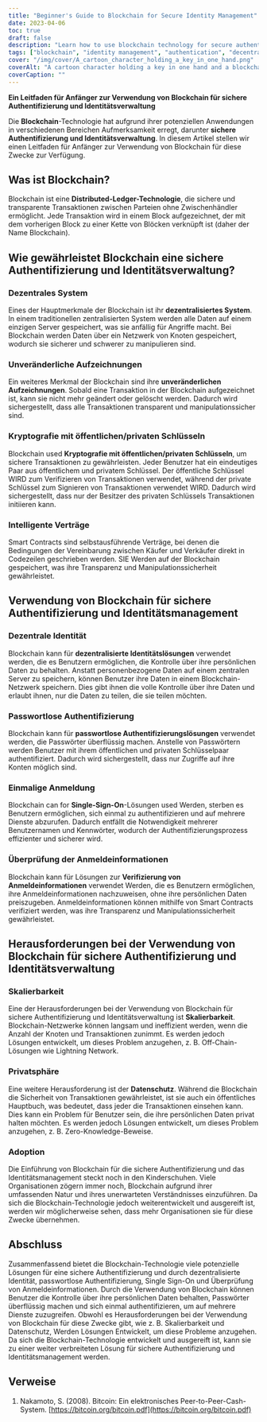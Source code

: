 ```yaml
---
title: "Beginner's Guide to Blockchain for Secure Identity Management"
date: 2023-04-06
toc: true
draft: false
description: "Learn how to use blockchain technology for secure authentication and identity management with this beginner's guide."
tags: ["blockchain", "identity management", "authentication", "decentralized identity", "passwordless authentication", "smart contracts", "public key cryptography", "private key cryptography", "immutable records", "decentralized system", "single sign-on", "verification of credentials", "scalability", "privacy", "adoption", "digital identity", "distributed ledger technology", "cybersecurity", "data privacy", "technology"]
cover: "/img/cover/A_cartoon_character_holding_a_key_in_one_hand.png"
coverAlt: "A cartoon character holding a key in one hand and a blockchain in the other, surrounded by a network of interconnected nodes and blocks."
coverCaption: ""
---
```


 **Ein Leitfaden für Anfänger zur Verwendung von Blockchain für sichere Authentifizierung und Identitätsverwaltung**  Die **Blockchain**-Technologie hat aufgrund ihrer potenziellen Anwendungen in verschiedenen Bereichen Aufmerksamkeit erregt, darunter **sichere Authentifizierung und Identitätsverwaltung**. In diesem Artikel stellen wir einen Leitfaden für Anfänger zur Verwendung von Blockchain für diese Zwecke zur Verfügung.  ## Was ist Blockchain?  Blockchain ist eine **Distributed-Ledger-Technologie**, die sichere und transparente Transaktionen zwischen Parteien ohne Zwischenhändler ermöglicht. Jede Transaktion wird in einem Block aufgezeichnet, der mit dem vorherigen Block zu einer Kette von Blöcken verknüpft ist (daher der Name Blockchain).  ## Wie gewährleistet Blockchain eine sichere Authentifizierung und Identitätsverwaltung?  ### Dezentrales System  Eines der Hauptmerkmale der Blockchain ist ihr **dezentralisiertes System**. In einem traditionellen zentralisierten System werden alle Daten auf einem einzigen Server gespeichert, was sie anfällig für Angriffe macht. Bei Blockchain werden Daten über ein Netzwerk von Knoten gespeichert, wodurch sie sicherer und schwerer zu manipulieren sind.  ### Unveränderliche Aufzeichnungen  Ein weiteres Merkmal der Blockchain sind ihre **unveränderlichen Aufzeichnungen**. Sobald eine Transaktion in der Blockchain aufgezeichnet ist, kann sie nicht mehr geändert oder gelöscht werden. Dadurch wird sichergestellt, dass alle Transaktionen transparent und manipulationssicher sind.  ### Kryptografie mit öffentlichen/privaten Schlüsseln  Blockchain used **Kryptografie mit öffentlichen/privaten Schlüsseln**, um sichere Transaktionen zu gewährleisten. Jeder Benutzer hat ein eindeutiges Paar aus öffentlichem und privatem Schlüssel. Der öffentliche Schlüssel WIRD zum Verifizieren von Transaktionen verwendet, während der private Schlüssel zum Signieren von Transaktionen verwendet WIRD. Dadurch wird sichergestellt, dass nur der Besitzer des privaten Schlüssels Transaktionen initiieren kann.  ### Intelligente Verträge  Smart Contracts sind selbstausführende Verträge, bei denen die Bedingungen der Vereinbarung zwischen Käufer und Verkäufer direkt in Codezeilen geschrieben werden. SIE Werden auf der Blockchain gespeichert, was ihre Transparenz und Manipulationssicherheit gewährleistet.  ## Verwendung von Blockchain für sichere Authentifizierung und Identitätsmanagement  ### Dezentrale Identität  Blockchain kann für **dezentralisierte Identitätslösungen** verwendet werden, die es Benutzern ermöglichen, die Kontrolle über ihre persönlichen Daten zu behalten. Anstatt personenbezogene Daten auf einem zentralen Server zu speichern, können Benutzer ihre Daten in einem Blockchain-Netzwerk speichern. Dies gibt ihnen die volle Kontrolle über ihre Daten und erlaubt ihnen, nur die Daten zu teilen, die sie teilen möchten.  ### Passwortlose Authentifizierung  Blockchain kann für **passwortlose Authentifizierungslösungen** verwendet werden, die Passwörter überflüssig machen. Anstelle von Passwörtern werden Benutzer mit ihrem öffentlichen und privaten Schlüsselpaar authentifiziert. Dadurch wird sichergestellt, dass nur Zugriffe auf ihre Konten möglich sind.  ### Einmalige Anmeldung  Blockchain can for **Single-Sign-On**-Lösungen used Werden, sterben es Benutzern ermöglichen, sich einmal zu authentifizieren und auf mehrere Dienste abzurufen. Dadurch entfällt die Notwendigkeit mehrerer Benutzernamen und Kennwörter, wodurch der Authentifizierungsprozess effizienter und sicherer wird.  ### Überprüfung der Anmeldeinformationen  Blockchain kann für Lösungen zur **Verifizierung von Anmeldeinformationen** verwendet Werden, die es Benutzern ermöglichen, ihre Anmeldeinformationen nachzuweisen, ohne ihre persönlichen Daten preiszugeben. Anmeldeinformationen können mithilfe von Smart Contracts verifiziert werden, was ihre Transparenz und Manipulationssicherheit gewährleistet.  ## Herausforderungen bei der Verwendung von Blockchain für sichere Authentifizierung und Identitätsverwaltung  ### Skalierbarkeit  Eine der Herausforderungen bei der Verwendung von Blockchain für sichere Authentifizierung und Identitätsverwaltung ist **Skalierbarkeit**. Blockchain-Netzwerke können langsam und ineffizient werden, wenn die Anzahl der Knoten und Transaktionen zunimmt. Es werden jedoch Lösungen entwickelt, um dieses Problem anzugehen, z. B. Off-Chain-Lösungen wie Lightning Network.  ### Privatsphäre  Eine weitere Herausforderung ist der **Datenschutz**. Während die Blockchain die Sicherheit von Transaktionen gewährleistet, ist sie auch ein öffentliches Hauptbuch, was bedeutet, dass jeder die Transaktionen einsehen kann. Dies kann ein Problem für Benutzer sein, die ihre persönlichen Daten privat halten möchten. Es werden jedoch Lösungen entwickelt, um dieses Problem anzugehen, z. B. Zero-Knowledge-Beweise.  ### Adoption  Die Einführung von Blockchain für die sichere Authentifizierung und das Identitätsmanagement steckt noch in den Kinderschuhen. Viele Organisationen zögern immer noch, Blockchain aufgrund ihrer umfassenden Natur und ihres unerwarteten Verständnisses einzuführen. Da sich die Blockchain-Technologie jedoch weiterentwickelt und ausgereift ist, werden wir möglicherweise sehen, dass mehr Organisationen sie für diese Zwecke übernehmen.  ## Abschluss Zusammenfassend bietet die Blockchain-Technologie viele potenzielle Lösungen für eine sichere Authentifizierung und durch dezentralisierte Identität, passwortlose Authentifizierung, Single Sign-On und Überprüfung von Anmeldeinformationen. Durch die Verwendung von Blockchain können Benutzer die Kontrolle über ihre persönlichen Daten behalten, Passwörter überflüssig machen und sich einmal authentifizieren, um auf mehrere Dienste zuzugreifen. Obwohl es Herausforderungen bei der Verwendung von Blockchain für diese Zwecke gibt, wie z. B. Skalierbarkeit und Datenschutz, Werden Lösungen Entwickelt, um diese Probleme anzugehen. Da sich die Blockchain-Technologie entwickelt und ausgereift ist, kann sie zu einer weiter verbreiteten Lösung für sichere Authentifizierung und Identitätsmanagement werden.  ## Verweise 1. Nakamoto, S. (2008). Bitcoin: Ein elektronisches Peer-to-Peer-Cash-System. [https://bitcoin.org/bitcoin.pdf](https://bitcoin.org/bitcoin.pdf) 
